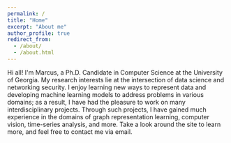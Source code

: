 ```yaml
---
permalink: /
title: "Home"
excerpt: "About me"
author_profile: true
redirect_from: 
  - /about/
  - /about.html
---
```


Hi all! I'm Marcus, a Ph.D. Candidate in Computer Science at the University of Georgia. My research interests lie at the intersection of data science and networking security. I enjoy learning new ways to represent data and developing machine learning models to address problems in various domains; as a result, I have had the pleasure to work on many interdisciplinary projects. Through such projects, I have gained much experience in the domains of graph representation learning, computer vision, time-series analysis, and more. Take a look around the site to learn more, and feel free to contact me via email.

